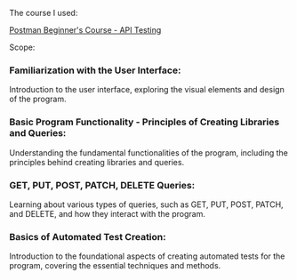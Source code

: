 The course I used:

[Postman Beginner's Course - API Testing](https://www.youtube.com/watch?v=VywxIQ2ZXw4&t=2126s)

Scope:

### Familiarization with the User Interface:

Introduction to the user interface, exploring the visual elements and design of the program.

### Basic Program Functionality - Principles of Creating Libraries and Queries:

Understanding the fundamental functionalities of the program, including the principles behind creating libraries and queries.

### GET, PUT, POST, PATCH, DELETE Queries:

Learning about various types of queries, such as GET, PUT, POST, PATCH, and DELETE, and how they interact with the program.

### Basics of Automated Test Creation:

Introduction to the foundational aspects of creating automated tests for the program, covering the essential techniques and methods.
